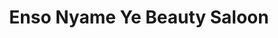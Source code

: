 ---
title: "Enso Nyame Ye Beauty Saloon"
url: /accra/enso-nyame-ye-beauty-saloon/
shop: Kosmetik
---